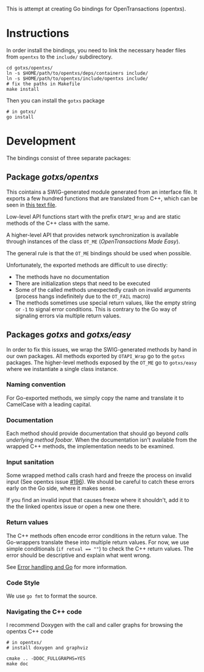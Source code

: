 This is attempt at creating Go bindings for OpenTransactions (opentxs).

# Instructions

In order install the bindings, you need to link the necessary header files from
`opentxs` to the `include/` subdirectory.

````
cd gotxs/opentxs/
ln -s $HOME/path/to/opentxs/deps/containers include/
ln -s $HOME/path/to/opentxs/include/opentxs include/
# fix the paths in Makefile
make install
````

Then you can install the `gotxs` package

````
# in gotxs/
go install
````


# Development

The bindings consist of three separate packages:

## Package *gotxs/opentxs*

This cointains a SWIG-generated module generated from an interface file. It
exports a few hundred functions that are translated from C++, which can be seen
in [this text file](opentxs/opentxs.go).

Low-level API functions start with the prefix `OTAPI_Wrap` and are static
methods of the C++ class with the same.

A higher-level API that provides network synchronization is available through
instances of the class `OT_ME` (*OpenTransactions Made Easy*).

The general rule is that the `OT_ME` bindings should be used when possible.

Unfortunately, the exported methods are difficult to use directly:

* The methods have no documentation
* There are initialization steps that need to be executed
* Some of the called methods unexpectedly crash on invalid arguments (process
  hangs indefinitely due to the `OT_FAIL` macro)
* The methods sometimes use special return values, like the empty string or `-1`
  to signal error conditions. This is contrary to the Go way of signaling
  errors via multiple return values.

## Packages *gotxs* and *gotxs/easy*

In order to fix this issues, we wrap the SWIG-generated methods by hand in our
own packages. All methods exported by `OTAPI_Wrap` go to the `gotxs` packages.
The higher-level methods exposed by the `OT_ME` go to `gotxs/easy` where we
instantiate a single class instance.

### Naming convention

For Go-exported methods, we simply copy the name and translate it to CamelCase
with a leading capital.

### Documentation

Each method should provide documentation that should go beyond *calls underlying
method foobar*. When the documentation isn't available from the wrapped C++
methods, the implementation needs to be examined.

### Input sanitation

Some wrapped method calls crash hard and freeze the process on invalid input
(See opentxs issue [#196](https://github.com/Open-Transactions/opentxs/issues/196)).
We should be careful to catch these errors early on the Go side, where it makes sense.

If you find an invalid input that causes freeze where it shouldn't, add it to the
the linked opentxs issue or open a new one there.

### Return values

The C++ methods often encode error conditions in the return value. The
Go-wrappers translate these into multiple return values.  For now, we use simple
conditionals (`if retval == ""`) to check the C++ return values. The error
should be descriptive and explain what went wrong.

See [Error handling and Go](http://blog.golang.org/error-handling-and-go) for
more information.

### Code Style

We use `go fmt` to format the source.

### Navigating the C++ code

I recommend Doxygen with the call and caller graphs for browsing the opentxs C++
code

```
# in opentxs/
# install doxygen and graphviz

cmake .. -DDOC_FULLGRAPHS=YES
make doc
```
